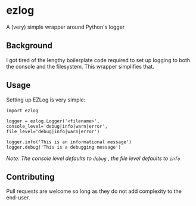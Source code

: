 # ezlog

A (very) simple wrapper around Python's logger

## Background

I got tired of the lengthy boilerplate code required to set up logging to both the console and the filesystem. This wrapper simplifies that.

## Usage

Setting up EZLog is very simple:

```
import ezlog

logger = ezlog.Logger('<filename>', console_level='debug|info|warn|error', file_level='debug|info|warn|error')

logger.info('This is an informational message')
logger.debug('This is a debugging message')
```

_Note: The console level defaults to `debug` , the file level defaults to `info`_

## Contributing

Pull requests are welcome so long as they do not add complexity to the end-user.
